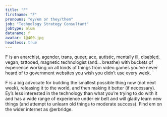 ```yaml
---
title: "F"
firstname: "F"
pronouns: "ey/em or they/them"
job: "Technology Strategy Consultant"
jobtype: alum
dataname: f
avatar: f@400.jpg
headless: true
---
```


F is an anarchist, agender, trans, queer, ace, autistic, mentally ill, disabled, vegan, tattooed, magnetic technologist (and… breathe) with buckets of experience working on all kinds of things from video games you’ve never heard of to government websites you wish you didn’t use every week.

F is a big advocate for building the smallest possible thing now (not next week), releasing it to the world, and then making it better (if necessary). Ey’s less interested in the technology than what you’re trying to do with it and has a wide range of experience under eir belt and will gladly learn new things (and attempt to unlearn old things to moderate success). Find em on the wider internet as @erbridge.
